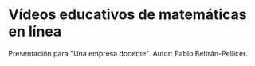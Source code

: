 # Vídeos educativos de matemáticas en línea 

Presentación para "Una empresa docente". Autor: Pablo Beltrán-Pellicer.
